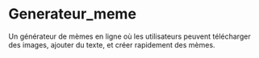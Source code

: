 # Generateur_meme
Un générateur de mèmes en ligne où les utilisateurs peuvent télécharger des images,  ajouter du texte, et créer rapidement des mèmes.
